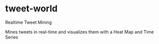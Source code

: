 # tweet-world
Realtime Tweet Mining

Mines tweets in real-time and visualizes them with a Heat Map and Time Series
